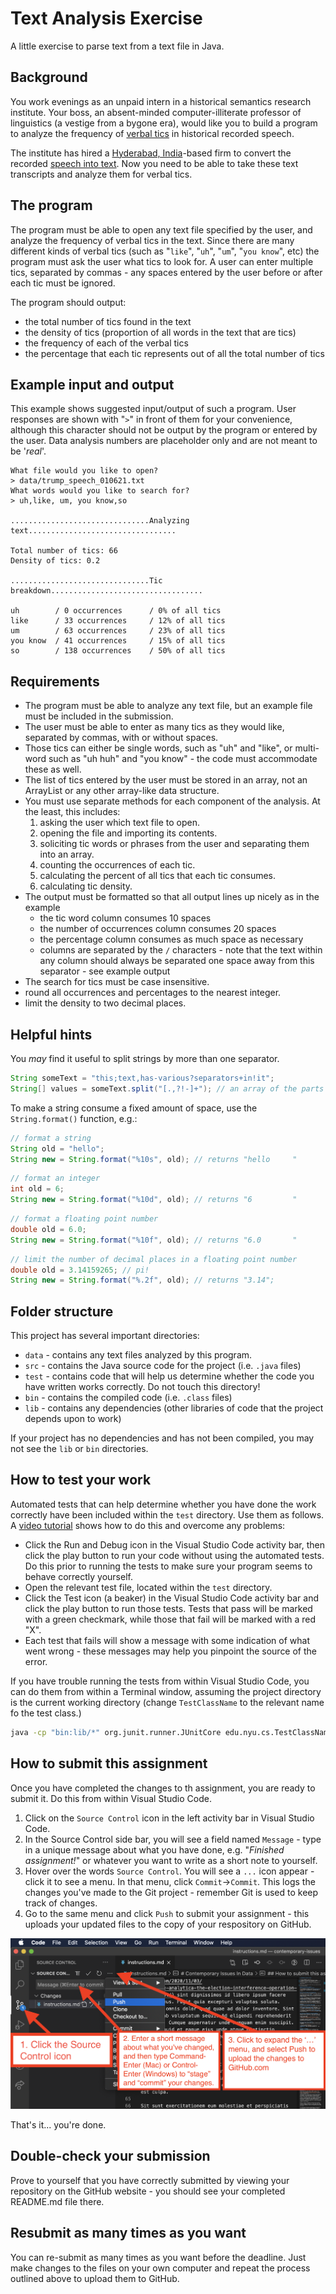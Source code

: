 # Text Analysis Exercise

A little exercise to parse text from a text file in Java.

## Background

You work evenings as an unpaid intern in a historical semantics research institute. Your boss, an absent-minded computer-illiterate professor of linguistics (a vestige from a bygone era), would like you to build a program to analyze the frequency of [verbal tics](http://www.newser.com/story/131668/speech-habits-of-psychopaths-analyzed-in-study.html) in historical recorded speech.

The institute has hired a [Hyderabad, India](https://en.wikipedia.org/wiki/Hyderabad,_India)-based firm to convert the recorded [speech into text](https://en.wikipedia.org/wiki/Speech_recognition). Now you need to be able to take these text transcripts and analyze them for verbal tics.

## The program

The program must be able to open any text file specified by the user, and analyze the frequency of verbal tics in the text. Since there are many different kinds of verbal tics (such as "`like`", "`uh`", "`um`", "`you know`", etc) the program must ask the user what tics to look for. A user can enter multiple tics, separated by commas - any spaces entered by the user before or after each tic must be ignored.

The program should output:

- the total number of tics found in the text
- the density of tics (proportion of all words in the text that are tics)
- the frequency of each of the verbal tics
- the percentage that each tic represents out of all the total number of tics

## Example input and output

This example shows suggested input/output of such a program. User responses are shown with "`>`" in front of them for your convenience, although this character should not be output by the program or entered by the user. Data analysis numbers are placeholder only and are not meant to be '_real_'.

```
What file would you like to open?
> data/trump_speech_010621.txt
What words would you like to search for?
> uh,like, um, you know,so

...............................Analyzing text.................................

Total number of tics: 66
Density of tics: 0.2

...............................Tic breakdown..................................

uh        / 0 occurrences      / 0% of all tics
like      / 33 occurrences     / 12% of all tics
um        / 63 occurrences     / 23% of all tics
you know  / 41 occurrences     / 15% of all tics
so        / 138 occurrences    / 50% of all tics
```

## Requirements

- The program must be able to analyze any text file, but an example file must be included in the submission.
- The user must be able to enter as many tics as they would like, separated by commas, with or without spaces.
- Those tics can either be single words, such as "uh" and "like", or multi-word such as "uh huh" and "you know" - the code must accommodate these as well.
- The list of tics entered by the user must be stored in an array, not an ArrayList or any other array-like data structure.
- You must use separate methods for each component of the analysis. At the least, this includes:
  1. asking the user which text file to open.
  1. opening the file and importing its contents.
  1. soliciting tic words or phrases from the user and separating them into an array.
  1. counting the occurrences of each tic.
  1. calculating the percent of all tics that each tic consumes.
  1. calculating tic density.
- The output must be formatted so that all output lines up nicely as in the example
  - the tic word column consumes 10 spaces
  - the number of occurrences column consumes 20 spaces
  - the percentage column consumes as much space as necessary
  - columns are separated by the `/` characters - note that the text within any column should always be separated one space away from this separator - see example output
- The search for tics must be case insensitive.
- round all occurrences and percentages to the nearest integer.
- limit the density to two decimal places.

## Helpful hints

You _may_ find it useful to split strings by more than one separator.

```java
String someText = "this;text,has-various?separators+in!it";
String[] values = someText.split("[.,?!-]+"); // an array of the parts of the String separated by any of the indicated separators
```

To make a string consume a fixed amount of space, use the `String.format()` function, e.g.:

```java
// format a string
String old = "hello";
String new = String.format("%10s", old); // returns "hello     "
```

```java
// format an integer
int old = 6;
String new = String.format("%10d", old); // returns "6         "
```

```java
// format a floating point number
double old = 6.0;
String new = String.format("%10f", old); // returns "6.0       "
```

```java
// limit the number of decimal places in a floating point number
double old = 3.14159265; // pi!
String new = String.format("%.2f", old); // returns "3.14";
```

## Folder structure

This project has several important directories:

- `data` - contains any text files analyzed by this program.
- `src` - contains the Java source code for the project (i.e. `.java` files)
- `test` - contains code that will help us determine whether the code you have written works correctly. Do not touch this directory!
- `bin` - contains the compiled code (i.e. `.class` files)
- `lib` - contains any dependencies (other libraries of code that the project depends upon to work)

If your project has no dependencies and has not been compiled, you may not see the `lib` or `bin` directories.

## How to test your work

Automated tests that can help determine whether you have done the work correctly have been included within the `test` directory. Use them as follows. A [video tutorial](https://www.youtube.com/watch?v=Af6Ka0Bmflo) shows how to do this and overcome any problems:

- Click the Run and Debug icon in the Visual Studio Code activity bar, then click the play button to run your code without using the automated tests. Do this prior to running the tests to make sure your program seems to behave correctly yourself.
- Open the relevant test file, located within the `test` directory.
- Click the Test icon (a beaker) in the Visual Studio Code activity bar and click the play button to run those tests. Tests that pass will be marked with a green checkmark, while those that fail will be marked with a red "X".
- Each test that fails will show a message with some indication of what went wrong - these messages may help you pinpoint the source of the error.

If you have trouble running the tests from within Visual Studio Code, you can do them from within a Terminal window, assuming the project directory is the current working directory (change `TestClassName` to the relevant name fo the test class.)

```bash
java -cp "bin:lib/*" org.junit.runner.JUnitCore edu.nyu.cs.TestClassName
```

## How to submit this assignment

Once you have completed the changes to th assignment, you are ready to submit it. Do this from within Visual Studio Code.

1. Click on the `Source Control` icon in the left activity bar in Visual Studio Code.
1. In the Source Control side bar, you will see a field named `Message` - type in a unique message about what you have done, e.g. "_Finished assignment!_" or whatever you want to write as a short note to yourself.
1. Hover over the words `Source Control`. You will see a `...` icon appear - click it to see a menu. In that menu, click `Commit`->`Commit`. This logs the changes you've made to the Git project - remember Git is used to keep track of changes.
1. Go to the same menu and click `Push` to submit your assignment - this uploads your updated files to the copy of your respository on GitHub.

![Push changes to GitHub](./images/how_to_push_changes_to_github_from_vscode.png)

That's it... you're done.

## Double-check your submission

Prove to yourself that you have correctly submitted by viewing your repository on the GitHub website - you should see your completed README.md file there.

## Resubmit as many times as you want

You can re-submit as many times as you want before the deadline. Just make changes to the files on your own computer and repeat the process outlined above to upload them to GitHub.
